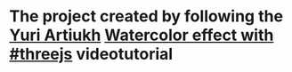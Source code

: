# The project created by following the [Yuri Artiukh](https://www.youtube.com/@akella_) [Watercolor effect with #threejs](https://www.youtube.com/live/ggruH0fHPOM?si=vueVVQGJhAwY5awZ) videotutorial
